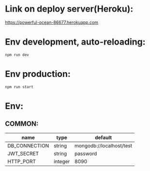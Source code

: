 Link on deploy server(Heroku):
=====
https://powerful-ocean-86677.herokuapp.com


Env development, auto-reloading:
===
    npm run dev

Env production:
===
    npm run start


Env:
=

COMMON:
-

| name                              | type    | default                  |
|-----------------------------------|---------|--------------------------|
| DB_CONNECTION                     | string  | mongodb://localhost/test
| JWT_SECRET                        | string  | password
| HTTP_PORT                         | integer | 8090    

